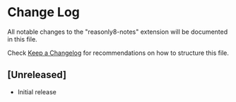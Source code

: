 # Change Log

All notable changes to the "reasonly8-notes" extension will be documented in this file.

Check [Keep a Changelog](http://keepachangelog.com/) for recommendations on how to structure this file.

## [Unreleased]

- Initial release
